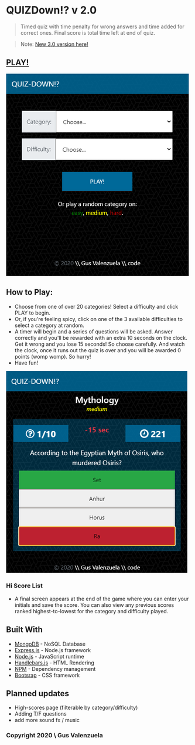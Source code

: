 # QUIZDown⁉ v 2.0
> Timed quiz with time penalty for wrong answers and time added for correct ones. Final score is total time left at end of quiz. 

> Note: [New 3.0 version here!](https://github.com/gusvalenzuela/quizdown)

## [PLAY!](https://quiz-down.herokuapp.com/)

![screenshot](./assets/images/quizdown-capture1.PNG)

## How to Play:
- Choose from one of over 20 categories! Select a difficulty and click PLAY to begin.
- Or, if you're feeling spicy, click on one of the 3 available difficulties to select a category at random.
- A timer will begin and a series of questions will be asked. Answer correctly and you'll be rewarded with an extra 10 seconds on the clock. Get it wrong and you lose 15 seconds! So choose carefully. And watch the clock, once it runs out the quiz is over and you will be awarded 0 points (womp womp). So hurry!
- Have fun!

![screenshot](./assets/images/quizdown-capture2.PNG)


### Hi Score List

- A final screen appears at the end of the game where you can enter your initials and save the score. You can also view any previous scores ranked highest-to-lowest for the category and difficulty played.


## Built With

* [MongoDB](https://www.mongodb.com/) - NoSQL Database
* [Express.js](https://expressjs.com/) - Node.js framework
* [Node.js](https://nodejs.org/en/) - JavaScript runtime
* [Handlebars.js](https://handlebarsjs.com/) - HTML Rendering
* [NPM](https://www.npmjs.com/) - Dependency management
* [Bootsrap](https://getbootstrap.com/) - CSS framework

## Planned updates

- High-scores page (filterable by category/difficulty)
- Adding T/F questions
- add more sound fx / music

### Copyright 2020 \\ Gus Valenzuela
